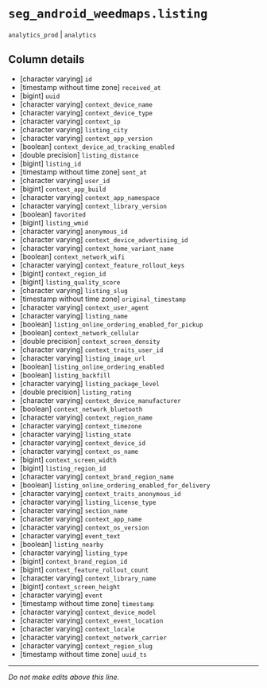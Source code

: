 # `seg_android_weedmaps.listing`
`analytics_prod` | `analytics`

## Column details
* [character varying] `id`
* [timestamp without time zone] `received_at`
* [bigint]    `uuid`
* [character varying] `context_device_name`
* [character varying] `context_device_type`
* [character varying] `context_ip`
* [character varying] `listing_city`
* [character varying] `context_app_version`
* [boolean]   `context_device_ad_tracking_enabled`
* [double precision] `listing_distance`
* [bigint]    `listing_id`
* [timestamp without time zone] `sent_at`
* [character varying] `user_id`
* [bigint]    `context_app_build`
* [character varying] `context_app_namespace`
* [character varying] `context_library_version`
* [boolean]   `favorited`
* [bigint]    `listing_wmid`
* [character varying] `anonymous_id`
* [character varying] `context_device_advertising_id`
* [character varying] `context_home_variant_name`
* [boolean]   `context_network_wifi`
* [character varying] `context_feature_rollout_keys`
* [bigint]    `context_region_id`
* [bigint]    `listing_quality_score`
* [character varying] `listing_slug`
* [timestamp without time zone] `original_timestamp`
* [character varying] `context_user_agent`
* [character varying] `listing_name`
* [boolean]   `listing_online_ordering_enabled_for_pickup`
* [boolean]   `context_network_cellular`
* [double precision] `context_screen_density`
* [character varying] `context_traits_user_id`
* [character varying] `listing_image_url`
* [boolean]   `listing_online_ordering_enabled`
* [boolean]   `listing_backfill`
* [character varying] `listing_package_level`
* [double precision] `listing_rating`
* [character varying] `context_device_manufacturer`
* [boolean]   `context_network_bluetooth`
* [character varying] `context_region_name`
* [character varying] `context_timezone`
* [character varying] `listing_state`
* [character varying] `context_device_id`
* [character varying] `context_os_name`
* [bigint]    `context_screen_width`
* [bigint]    `listing_region_id`
* [character varying] `context_brand_region_name`
* [boolean]   `listing_online_ordering_enabled_for_delivery`
* [character varying] `context_traits_anonymous_id`
* [character varying] `listing_license_type`
* [character varying] `section_name`
* [character varying] `context_app_name`
* [character varying] `context_os_version`
* [character varying] `event_text`
* [boolean]   `listing_nearby`
* [character varying] `listing_type`
* [bigint]    `context_brand_region_id`
* [bigint]    `context_feature_rollout_count`
* [character varying] `context_library_name`
* [bigint]    `context_screen_height`
* [character varying] `event`
* [timestamp without time zone] `timestamp`
* [character varying] `context_device_model`
* [character varying] `context_event_location`
* [character varying] `context_locale`
* [character varying] `context_network_carrier`
* [character varying] `context_region_slug`
* [timestamp without time zone] `uuid_ts`

-------------------------------------------------------------------------------
*Do not make edits above this line.*

